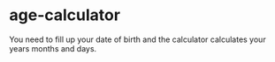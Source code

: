 # age-calculator
You need to fill up your date of birth and the calculator calculates your years months and days. 
